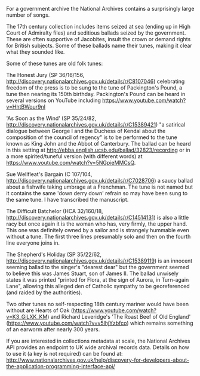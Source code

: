For a government archive the National Archives contains a surprisingly large number of songs.

The 17th century collection includes items seized at sea (ending up in High Court of Admiralty files) and seditious ballads
seized by the government. These are often supportive of Jacobites, insult the crown or demand rights for British subjects. Some of these ballads name their tunes, making it clear what they sounded like.

Some of these tunes are old folk tunes:

The Honest Jury (SP 36/16/156, http://discovery.nationalarchives.gov.uk/details/r/C8107046) celebrating freedom of the press is to be sung to the tune of Packington's Pound, a tune then nearing its 150th birthday. Packington's Pound can be heard in several versions on YouTube including https://www.youtube.com/watch?v=HhtBWour9nI

'As Soon as the Wind' (SP 35/24/82, http://discovery.nationalarchives.gov.uk/details/r/C15389421) "a satirical dialogue between George I and the Duchess of Kendal about the composition of the council of regency" is to be performed to the tune known as King John and the Abbot of Canterbury. The ballad can be heard in this setting at http://ebba.english.ucsb.edu/ballad/32823/recording or in a more spirited/tuneful version (with different words) at https://www.youtube.com/watch?v=5NGpieMMCsQ.

Sue Wellfleat's Bargain (C 107/104, http://discovery.nationalarchives.gov.uk/details/r/C7028706) a saucy ballad about a fishwife taking umbrage at a Frenchman. The tune is not named but it contains the same 'down derry down' refrain so may have been sung to the same tune. I have transcribed the manuscript.

The Difficult Batchelor (HCA 32/160/18, http://discovery.nationalarchives.gov.uk/details/r/C14514131) is also a little racy but once again it is the woman who has, very firmly, the upper hand. This one was definitely owned by a sailor and is strangely hummable even without a tune. The first three lines presumably solo and then on the fourth line everyone joins in.

The Shepherd's Holiday (SP 35/22/62, http://discovery.nationalarchives.gov.uk/details/r/C15389119) is an innocent seeming ballad to the singer's "dearest dear" but the government seemed to believe this was James Stuart, son of James II. The ballad unwisely states it was printed "printed for Flora, at the sign of Aurora, in Turn-again Lane", allowing this alleged den of Catholic sympathy to be georeferenced (and raided by the authorities).

Two other tunes no self-respecting 18th century mariner would have been without are Hearts of Oak (https://www.youtube.com/watch?v=K3_GiLXK_KM) and Richard Leveridge's 'The Roast Beef of Old England' (https://www.youtube.com/watch?v=v5lhjYzbfco) which remains something of an earworm after nearly 300 years.

If you are interested in collections metadata at scale, the National Archives API provides an endpoint to UK wide archival records data. Details on how to use it (a key is not required) can be found at:
http://www.nationalarchives.gov.uk/help/discovery-for-developers-about-the-application-programming-interface-api/
